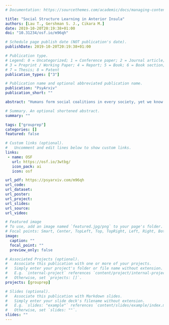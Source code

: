 ```yaml
---
# Documentation: https://sourcethemes.com/academic/docs/managing-content/

title: "Social Structure Learning in Anterior Insula"
authors: [Lau T., Gershman S. J., Cikara M.]
date: 2019-10-20T20:19:38+01:00
doi: "10.31234/osf.io/m96qh"

# Schedule page publish date (NOT publication's date).
publishDate: 2019-10-20T20:19:38+01:00

# Publication type.
# Legend: 0 = Uncategorized; 1 = Conference paper; 2 = Journal article;
# 3 = Preprint / Working Paper; 4 = Report; 5 = Book; 6 = Book section;
# 7 = Thesis; 8 = Patent
publication_types: ["3"]

# Publication name and optional abbreviated publication name.
publication: "PsyArxiv"
publication_short: ""

abstract: "Humans form social coalitions in every society, yet we know little about how we learn and represent social group boundaries. We derive predictions from a computational model of latent structure learning to move beyond explicit category labels and interpersonal, or dyadicsimilarity as the sole inputs to social group representations. Using a model-based analysis of functional neuroimaging data, we find that separate areas correlate with dyadic similarity and latent structure learning. Trial-by-trial updating ofdyadic similarity between participants and each agent recruited medial prefrontal cortex/pregenual anterior cingulate (pgACC). Trial-by-trial latent structure updating, in contrast, recruited right anterior insula (rAI). Variabilityin the brain signal from rAI improved prediction of variability in ally-choice behavior, whereas variability from the pgACC did not. These results provide novel insights into the psychological and neural mechanisms by which people learn to distinguish \"us\" from \"them\"."

# Summary. An optional shortened abstract.
summary: ""

tags: ["grouprep"]
categories: []
featured: false

# Custom links (optional).
#   Uncomment and edit lines below to show custom links.
links:
 - name: OSF
   url: https://osf.io/3wtbg/
   icon_pack: ai
   icon: osf

url_pdf: https://psyarxiv.com/m96qh
url_code:
url_dataset: 
url_poster:
url_project:
url_slides:
url_source:
url_video:

# Featured image
# To use, add an image named `featured.jpg/png` to your page's folder. 
# Focal points: Smart, Center, TopLeft, Top, TopRight, Left, Right, BottomLeft, Bottom, BottomRight.
image:
  caption: ""
  focal_point: ""
  preview_only: false

# Associated Projects (optional).
#   Associate this publication with one or more of your projects.
#   Simply enter your project's folder or file name without extension.
#   E.g. `internal-project` references `content/project/internal-project/index.md`.
#   Otherwise, set `projects: []`.
projects: [grouprep]

# Slides (optional).
#   Associate this publication with Markdown slides.
#   Simply enter your slide deck's filename without extension.
#   E.g. `slides: "example"` references `content/slides/example/index.md`.
#   Otherwise, set `slides: ""`.
slides: ""
---
```

